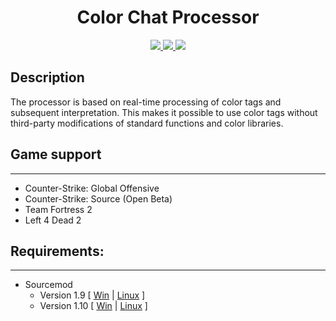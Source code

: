 <h1 align="center">Color Chat Processor</h1>
<p align="center">
    <a href = "https://travis-ci.org/github/Nullent/CCProcessor/builds" title = "Build Status">
        <img src="https://travis-ci.org/Nullent/CCProcessor.svg?branch=master" />
    </a>
    <a href = "https://discord.gg/ChTyPUG" title = "Online support">
        <img src="https://img.shields.io/discord/494942123548868609" />
    </a>
    <a href="https://github.com/Nullent/CCProcessor/releases" title="Releases">
        <img src="https://img.shields.io/github/v/release/Nullent/CCProcessor" />
    </a>
</p>

## Description
The processor is based on real-time processing of color tags and subsequent interpretation.
This makes it possible to use color tags without third-party modifications of standard functions and color libraries.

## Game support
---------
- Counter-Strike: Global Offensive
- Counter-Strike: Source (Open Beta)
- Team Fortress 2
- Left 4 Dead 2

## Requirements:
-------------
- Sourcemod 
    - Version 1.9 [ [Win](http://sourcemod.net/latest.php?os=windows&version=1.9) | [Linux](http://sourcemod.net/latest.php?os=linux&version=1.9) ]
    - Version 1.10 [ [Win](http://sourcemod.net/latest.php?os=windows&version=1.10) | [Linux](http://sourcemod.net/latest.php?os=linux&version=1.10) ]
